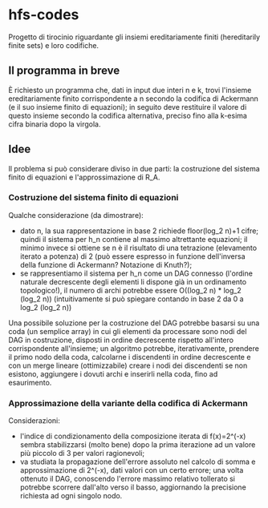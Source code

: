 # hfs-codes
Progetto di tirocinio riguardante gli insiemi ereditariamente finiti (hereditarily finite sets) e loro codifiche.

## Il programma in breve
È richiesto un programma che, dati in input due interi n e k, trovi l'insieme ereditariamente finito corrispondente a n secondo la codifica di Ackermann (e il suo insieme finito di equazioni); in seguito deve restituire il valore di questo insieme secondo la codifica alternativa, preciso fino alla k-esima cifra binaria dopo la virgola.

## Idee
Il problema si può considerare diviso in due parti: la costruzione del sistema finito di equazioni e l'approssimazione di R\_A.
### Costruzione del sistema finito di equazioni
Qualche considerazione (da dimostrare):
 - dato n, la sua rappresentazione in base 2 richiede floor(log\_2 n)+1 cifre; quindi il sistema per h\_n contiene al massimo altrettante equazioni; il minimo invece si ottiene se n è il risultato di una tetrazione (elevamento iterato a potenza) di 2 (può essere espresso in funzione dell'inversa della funzione di Ackermann? Notazione di Knuth?);
 - se rappresentiamo il sistema per h\_n come un DAG connesso (l'ordine naturale decrescente degli elementi li dispone già in un ordinamento topologico!), il numero di archi potrebbe essere O((log\_2 n) * log\_2 (log\_2 n)) (intuitivamente si può spiegare contando in base 2 da 0 a log\_2 (log\_2 n))

Una possibile soluzione per la costruzione del DAG potrebbe basarsi su una coda (un semplice array) in cui gli elementi da processare sono nodi del DAG in costruzione, disposti in ordine decrescente rispetto all'intero corrispondente all'insieme; un algoritmo potrebbe, iterativamente, prendere il primo nodo della coda, calcolarne i discendenti in ordine decrescente e con un merge lineare (ottimizzabile) creare i nodi dei discendenti se non esistono, aggiungere i dovuti archi e inserirli nella coda, fino ad esaurimento.

### Approssimazione della variante della codifica di Ackermann
Considerazioni:
 - l'indice di condizionamento della composizione iterata di f(x)=2^(-x) sembra stabilizzarsi (molto bene) dopo la prima iterazione ad un valore più piccolo di 3 per valori ragionevoli;
 - va studiata la propagazione dell'errore assoluto nel calcolo di somma e approssimazione di 2^(-x), dati valori con un certo errore; una volta ottenuto il DAG, conoscendo l'errore massimo relativo tollerato si potrebbe scorrere dall'alto verso il basso, aggiornando la precisione richiesta ad ogni singolo nodo.
